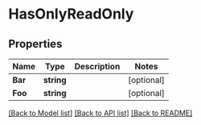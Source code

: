 # HasOnlyReadOnly

## Properties
Name | Type | Description | Notes
------------ | ------------- | ------------- | -------------
**Bar** | **string** |  | [optional] 
**Foo** | **string** |  | [optional] 

[[Back to Model list]](../README.md#documentation-for-models) [[Back to API list]](../README.md#documentation-for-api-endpoints) [[Back to README]](../README.md)


